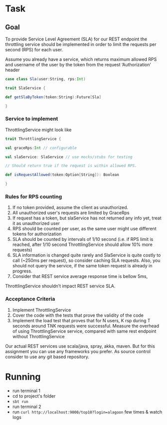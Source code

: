 # Task
## Goal

To provide Service Level Agreement (SLA) for our REST endpoint the throttling service should be implemented in order to limit the requests per second (RPS) for each user. 

Assume you already have a service, which returns maximum allowed RPS and username of the user by the token from the request ‘Authorization’ header

```scala
case class Sla(user:String, rps:Int)

trait SlaService {

def getSlaByToken(token:String):Future[Sla]

}
```

### Service to implement

ThrottlingService might look like
```scala
trait ThrottlingService {

val graceRps:Int // configurable

val slaService: SlaService // use mocks/stubs for testing

// Should return true if the request is within allowed RPS.

def isRequestAllowed(token:Option[String]): Boolean

}
```
### Rules for RPS counting

1. If no token provided, assume the client as unauthorized.
2. All unauthorized user's requests are limited by GraceRps
3. If request has a token, but slaService has not returned any info yet, treat it as unauthorized user
4. RPS should be counted per user, as the same user might use different tokens for authorization
5. SLA should be counted by intervals of 1/10 second (i.e. if RPS limit is reached, after 1/10 second ThrottlingService should allow 10% more requests)
6. SLA information is changed quite rarely and SlaService is quite costly to call (~250ms per request), so consider caching SLA requests. Also, you should not query the service, if the same token request is already in progress.
7. Consider that REST service average response time is bellow 5ms,

ThrottlingService shouldn’t impact REST service SLA.


### Acceptance Criteria

1. Implement ThrottlingService
2. Cover the code with the tests that prove the validity of the code
3. Implement the load test that proves that for N users, K rsp during T seconds around T*N*K requests were successful. Measure the overhead of using ThrottlingService service, compared with same rest endpoint without ThrottlingService

Our actual REST services use scala/java, spray, akka, maven.
But for this assignment you can use any frameworks you prefer.
As source control consider to use any git based repository.



# Running
* run terminal 1
* cd to project's folder 
* `sbt run`
* run terminal 2 
* run `curl http://localhost:9000/top10?login=alagoon` few times & watch logs